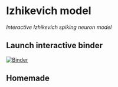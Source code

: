 # Izhikevich model
_Interactive Izhikevich spiking neuron model_

## Launch interactive binder
[![Binder](https://mybinder.org/badge_logo.svg)](https://mybinder.org/v2/gh/jajcayn/izhikevich-model/master)

## Homemade
